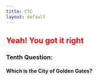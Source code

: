 ```yaml
---
title: CTC
layout: default
---
```

<h2 style="color: red">Yeah! You got it right</h2>
<h3>Tenth Question:</h3>
<h4>Which is the City of Golden Gates?</h4>